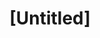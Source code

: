 ---
pid: ch613
title: "[Untitled]"
location_transcription: Avenue of the Arts
coordinates: "[-75.164059535235, 39.950674343623]"
zipcode: '19073'
gen_neighborhood: 
neighborhood: 
outside_phl: 'Newtown Square PA '
age: '41'
age_range: 40-49
instagram: 
image_file_name: ch_613.jpg
proposal_transcription: |-
  Marion Anderson
  Musical history of the city
topic: History,Music
topic_summary: 0, 0, 0
type: Other No Form
keywords_other: Marion Anderson; Musical History; City
credit: 
image_labels: 
twitter: 
facebook: 
permalink: "/monuments/ch613/"
layout: item-page
---